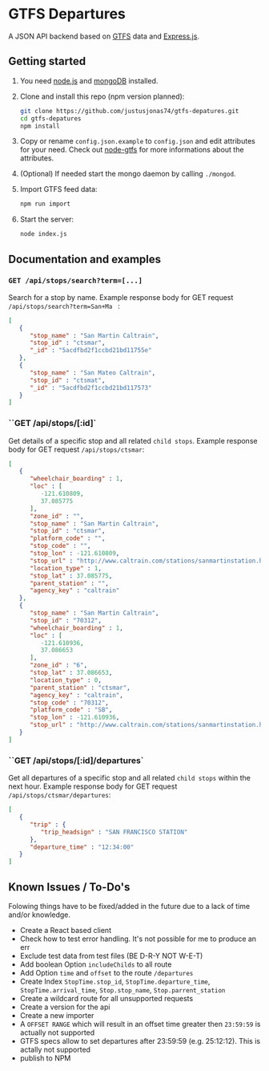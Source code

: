 # GTFS Departures

A JSON API backend based on [GTFS](https:*developers.google.com/transit/gtfs/) data and [Express.js](https://expressjs.com). 

## Getting started 

1. You need [node.js](https://nodejs.org/) and [mongoDB](https://www.mongodb.com/) installed.

2. Clone and install this repo (npm version planned):
    ```bash
    git clone https://github.com/justusjonas74/gtfs-depatures.git 
    cd gtfs-depatures
    npm install
    ```
3. Copy or rename `config.json.example` to  `config.json` and edit attributes for your need. Check out [node-gtfs](https://github.com/BlinkTagInc/node-gtfs) for more informations about the attributes.  

4. (Optional) If needed start the mongo daemon by calling `./mongod`. 
5. Import GTFS feed data:
    ```bash
    npm run import
    ```
6. Start the server:
    ```bash
    node index.js
    ```

## Documentation and examples

### `GET /api/stops/search?term=[...]` 

Search for a stop by name. Example response body for GET request `/api/stops/search?term=San+Ma ` :

```json
[
   {
      "stop_name" : "San Martin Caltrain",
      "stop_id" : "ctsmar",
      "_id" : "5acdfbd2f1ccbd21bd11755e"
   },
   {
      "stop_name" : "San Mateo Caltrain",
      "stop_id" : "ctsmat",
      "_id" : "5acdfbd2f1ccbd21bd117573"
   }
]
```


### ``GET /api/stops/[:id]`
Get details of a specific stop and all related `child stops`.  Example response body for GET request `/api/stops/ctsmar`:

```json 
[
   {
      "wheelchair_boarding" : 1,
      "loc" : [
         -121.610809,
         37.085775
      ],
      "zone_id" : "",
      "stop_name" : "San Martin Caltrain",
      "stop_id" : "ctsmar",
      "platform_code" : "",
      "stop_code" : "",
      "stop_lon" : -121.610809,
      "stop_url" : "http://www.caltrain.com/stations/sanmartinstation.html",
      "location_type" : 1,
      "stop_lat" : 37.085775,
      "parent_station" : "",
      "agency_key" : "caltrain"
   },
   {
      "stop_name" : "San Martin Caltrain",
      "stop_id" : "70312",
      "wheelchair_boarding" : 1,
      "loc" : [
         -121.610936,
         37.086653
      ],
      "zone_id" : "6",
      "stop_lat" : 37.086653,
      "location_type" : 0,
      "parent_station" : "ctsmar",
      "agency_key" : "caltrain",
      "stop_code" : "70312",
      "platform_code" : "SB",
      "stop_lon" : -121.610936,
      "stop_url" : "http://www.caltrain.com/stations/sanmartinstation.html"
   }
]
```

### ``GET /api/stops/[:id]/departures`
Get all departures of a specific stop and all related `child stops` within the next hour. Example response body for GET request `/api/stops/ctsmar/departures`:
```json
[
   {
      "trip" : {
         "trip_headsign" : "SAN FRANCISCO STATION"
      },
      "departure_time" : "12:34:00"
   }
]
```


## Known Issues / To-Do's
Folowing things have to be fixed/added in the future due to a lack of time and/or knowledge.

* Create a React based client
* Check how to test error handling. It's not possible for me to produce an err
* Exclude test data from test files (BE D-R-Y NOT W-E-T)
* Add boolean Option `includeChilds` to all route
* Add Option `time` and `offset` to the route `/departures`
* Create Index `StopTime.stop_id`, `StopTime.departure_time`, `StopTime.arrival_time`, `Stop.stop_name`, `Stop.parrent_station`
* Create a wildcard route for all unsupported requests
* Create a version for the api
* Create a new importer
* A `OFFSET RANGE` which will result in an offset time greater then `23:59:59` is actually not supported
* GTFS specs allow to set departures after 23:59:59 (e.g. 25:12:12). This is actally not supported
* publish to NPM 